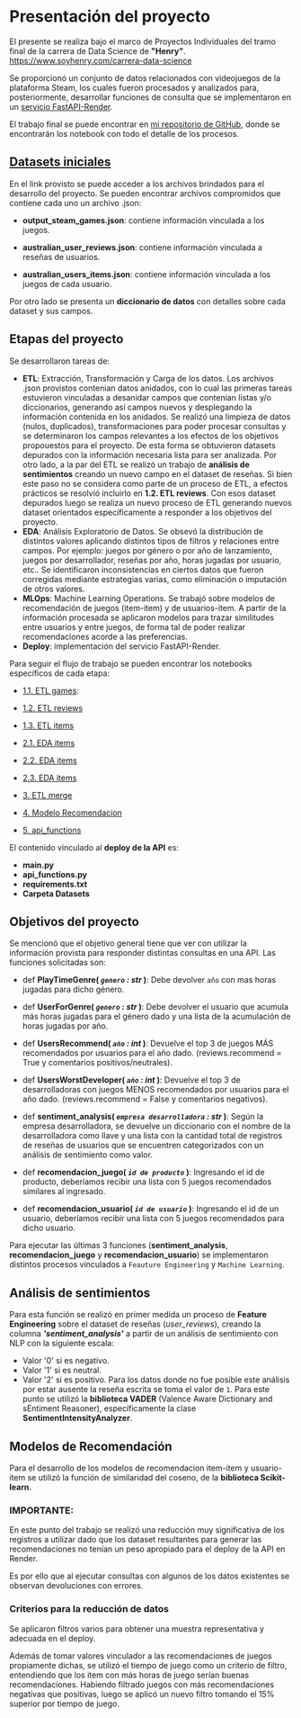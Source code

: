 # **Presentación del proyecto**

El presente se realiza bajo el marco de Proyectos Individuales del tramo final de la carrera de Data Science de **"Henry"**.
https://www.soyhenry.com/carrera-data-science

Se proporcionó un conjunto de datos relacionados con videojuegos de la plataforma Steam, los cuales fueron procesados y analizados para, posteriormente, desarrollar funciones de consulta que se implementaron en un [servicio FastAPI-Render](https://pi-mlops-mtsspk.onrender.com/docs).

El trabajo final se puede encontrar en [mi repositorio de GitHub](https://github.com/mtsspk/PI_MLOps_mtsspk.git), donde se encontrarán los notebook con todo el detalle de los procesos.


## [**Datasets iniciales**](https://drive.google.com/drive/folders/1HqBG2-sUkz_R3h1dZU5F2uAzpRn7BSpj)

En el link provisto se puede acceder a los archivos brindados para el desarrollo del proyecto.
Se pueden encontrar archivos compromidos que contiene cada uno un archivo .json:

- **output_steam_games.json**: contiene información vinculada a los juegos. 

- **australian_user_reviews.json**: contiene información vinculada a reseñas de usuarios.  

- **australian_users_items.json**: contiene información vinculada a los juegos de cada usuario. 

Por otro lado se presenta un **diccionario de datos** con detalles sobre cada dataset y sus campos.



## Etapas del proyecto

Se desarrollaron tareas de:
- **ETL**: Extracción, Transformación y Carga de los datos.
Los archivos .json provistos contenian datos anidados, con lo cual las primeras tareas estuvieron vinculadas a desanidar campos que contenian listas y/o diccionarios, generando así campos nuevos y desplegando la información contenida en los anidados.
Se realizó una limpieza de datos (nulos, duplicados), transformaciones para poder procesar consultas y se determinaron los campos relevantes a los efectos de los objetivos propouestos para el proyecto.
De esta forma se obtuvieron datasets depurados con la información necesaria lista para ser analizada.
Por otro lado, a la par del ETL se realizó un trabajo de **análisis de sentimientos** creando un nuevo campo en el dataset de reseñas. Si bien este paso no se considera como parte de un proceso de ETL, a efectos prácticos se resolvió incluirlo en **1.2. ETL reviews**.
Con esos dataset depurados luego se realiza un nuevo proceso de ETL generando nuevos dataset orientados específicamente a responder a los objetivos del proyecto.
- **EDA**: Análisis Exploratorio de Datos.
Se obsevó la distribución de distintos valores aplicando distintos tipos de filtros y relaciones entre campos.
Por ejemplo: juegos por género o por año de lanzamiento, juegos por desarrollador, reseñas por año, horas jugadas por usuario, etc..
Se identificaron inconsistencias en ciertos datos que fueron corregidas mediante estrategias varias, como eliminación o imputación de otros valores.
- **MLOps**: Machine Learning Operations.
Se trabajó sobre modelos de recomendación de juegos (item-item) y de usuarios-item. 
A partir de la información procesada se aplicaron modelos para trazar similitudes entre usuarios y entre juegos, de forma tal de poder realizar recomendaciones acorde a las preferencias.
- **Deploy**: implementación del servicio FastAPI-Render.



Para seguir el flujo de trabajo se pueden encontrar los notebooks específicos de cada etapa:

- [1.1. ETL games](https://github.com/mtsspk/PI_MLOps_mtsspk/blob/main/1.1.%20ETL%20games.ipynb): 

- [1.2. ETL reviews](https://github.com/mtsspk/PI_MLOps_mtsspk/blob/main/1.2.%20ETL%20reviews.ipynb)
    
- [1.3. ETL items](https://github.com/mtsspk/PI_MLOps_mtsspk/blob/main/1.3.%20ETL%20items.ipynb)

- [2.1. EDA items](https://github.com/mtsspk/PI_MLOps_mtsspk/blob/main/2.1.%20EDA%20games.ipynb)

- [2.2. EDA items](https://github.com/mtsspk/PI_MLOps_mtsspk/blob/main/2.2.%20EDA%20reviews.ipynb)

- [2.3. EDA items](https://github.com/mtsspk/PI_MLOps_mtsspk/blob/main/2.3.%20EDA%20items.ipynb)

- [3. ETL merge](https://github.com/mtsspk/PI_MLOps_mtsspk/blob/main/3.%20ETL%20merge.ipynb)

- [4. Modelo Recomendacion](https://github.com/mtsspk/PI_MLOps_mtsspk/blob/main/4.%20Modelo%20Recomendacion.ipynb)

- [5. api_functions](https://github.com/mtsspk/PI_MLOps_mtsspk/blob/main/5.%20api_functions.ipynb)


El contenido vinculado al **deploy de la API** es:
- **main.py**
- **api_functions.py**
- **requirements.txt**
- **Carpeta Datasets**




## Objetivos del proyecto

Se mencionó que el objetivo general tiene que ver con utilizar la información provista para responder distintas consultas en una API.
Las funciones solicitadas son:

+ def **PlayTimeGenre( *`genero` : str* )**: Debe devolver `año` con mas horas jugadas para dicho género.

+ def **UserForGenre( *`genero` : str* )**: Debe devolver el usuario que acumula más horas jugadas para el género dado y una lista de la acumulación de horas jugadas por año.

+ def **UsersRecommend( *`año` : int* )**: Devuelve el top 3 de juegos MÁS recomendados por usuarios para el año dado. (reviews.recommend = True y comentarios positivos/neutrales).
  
+ def **UsersWorstDeveloper( *`año` : int* )**: Devuelve el top 3 de desarrolladoras con juegos MENOS recomendados por usuarios para el año dado. (reviews.recommend = False y comentarios negativos).
  
+ def **sentiment_analysis( *`empresa desarrolladora` : str* )**: Según la empresa desarrolladora, se devuelve un diccionario con el nombre de la desarrolladora como llave y una lista con la cantidad total de registros de reseñas de usuarios que se encuentren categorizados con un análisis de sentimiento como valor. 

+ def **recomendacion_juego( *`id de producto`* )**: Ingresando el id de producto, deberíamos recibir una lista con 5 juegos recomendados similares al ingresado.

+ def **recomendacion_usuario( *`id de usuario`* )**: Ingresando el id de un usuario, deberíamos recibir una lista con 5 juegos recomendados para dicho usuario.

Para ejecutar las últimas 3 funciones (**sentiment_analysis**, **recomendacion_juego** y **recomendacion_usuario**) se implementaron distintos procesos vinculados a `Feauture Engineering` y `Machine Learning`.

## **Análisis de sentimientos**
Para esta función se realizó en primer medida un proceso de **Feature Engineering** sobre el dataset de reseñas (*user_reviews*), creando la columna ***'sentiment_analysis'*** a partir de un análisis de sentimiento con NLP con la siguiente escala: 
- Valor '0' si es negativo.
- Valor '1' si es neutral.
- Valor '2' si es positivo. 
Para los datos donde no fue posible este análisis por estar ausente la reseña escrita se toma el valor de `1`.
Para este punto se utilizó la **biblioteca VADER** (Valence Aware Dictionary and sEntiment Reasoner), específicamente la clase **SentimentIntensityAnalyzer**.


## **Modelos de Recomendación**
Para el desarrollo de los modelos de recomendacion item-item y usuario-item se utilizó la función de similaridad del coseno, de la **biblioteca Scikit-learn**.

### IMPORTANTE: 
En este punto del trabajo se realizó una reducción muy significativa de los registros a utilizar dado que los dataset resultantes para generar las recomendaciones no tenían un peso apropiado para el deploy de la API en Render.

Es por ello que al ejecutar consultas con algunos de los datos existentes se observan devoluciones con errores.

### Criterios para la reducción de datos

Se aplicaron filtros varios para obtener una muestra representativa y adecuada en el deploy.

Además de tomar valores vinculador a las recomendaciones de juegos propiamente dichas, se utilizó el tiempo de juego como un criterio de filtro, entendiendo que los item con más horas de juego serían buenas recomendaciones. 
Habiendo filtrado juegos con más recomendaciones negativas que positivas, luego se aplicó un nuevo filtro tomando el 15% superior por tiempo de juego.
